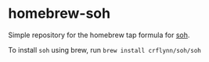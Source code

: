 # homebrew-soh

Simple repository for the homebrew tap formula for [soh](https://github.com/crflynn/soh).

To install ``soh`` using brew, run ``brew install crflynn/soh/soh``
